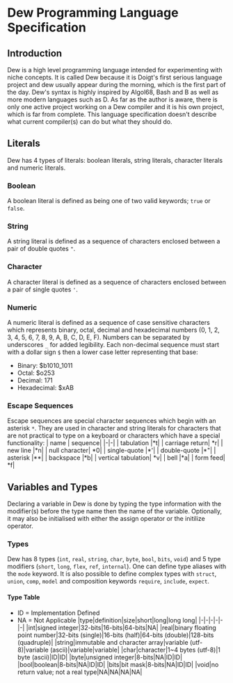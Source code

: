 # Dew Programming Language Specification
## Introduction
Dew is a high level programming language intended for experimenting with niche concepts. It is called Dew because it is Doigt's first serious language project and dew usually appear during the morning, which is the first part of the day. Dew's syntax is highly inspired by Algol68, Bash and B as well as more modern languages such as D. As far as the author is aware, there is only one active project working on a Dew compiler and it is his own project, which is far from complete. This language specification doesn't describe what current compiler(s) can do but what they should do.

## Literals
Dew has 4 types of literals: boolean literals, string literals, character literals and numeric literals.

### Boolean
A boolean literal is defined as being one of two valid keywords; `true` or `false`.

### String
A string literal is defined as a sequence of characters enclosed between a pair of double quotes `"`.

### Character
A character literal is defined as a sequence of characters enclosed between a pair of single quotes `'`.

### Numeric
A numeric literal is defined as a sequence of case sensitive characters which represents binary, octal, decimal and hexadecimal numbers (0, 1, 2, 3, 4, 5, 6, 7, 8, 9, A, B, C, D, E, F). Numbers can be separated by underscores `_` for added legibility. Each non-decimal sequence must start with a dollar sign `$` then a lower case letter representing that base: 
* Binary: $b1010_1011
* Octal: $o253
* Decimal: 171
* Hexadecimal: $xAB

### Escape Sequences
Escape sequences are special character sequences which begin with an asterisk `*`. They are used in character and string literals for characters that are not practical to type on a keyboard or characters which have a special functionality:
| name | sequence|
|-|-|
| tabulation |\*t|
| carriage return| \*r|
| new line |\*n|
| null character| \*0|
| single-quote |\*'|
| double-quote |\*"|
| asterisk |\*\*|
| backspace |\*b|
| vertical tabulation| \*v|
| bell |\*a|
| form feed| \*f|

## Variables and Types
Declaring a variable in Dew is done by typing the type information with the modifier(s) before the type name then the name of the variable. Optionally, it may also be initialised with either the assign operator or the initilize operator.

### Types
Dew has 8 types (`int`, `real`, `string`, `char`, `byte`, `bool`, `bits`, `void`) and 5 type modifiers (`short`, `long`, `flex`, `ref`, `internal`). One can define type aliases with the `mode` keyword. It is also possible to define complex types with `struct`, `union`, `comp`, `model` and composition keywords `require`,  `include`, `expect`.

#### Type Table
* ID = Implementation Defined
* NA = Not Applicable
|type|definition|size|short|long|long long|
|-|-|-|-|-|-|
|int|signed integer|32-bits|16-bits|64-bits|NA|
|real|binary floating point number|32-bits (single)|16-bits (half)|64-bits (double)|128-bits (quadruple)|
|string|immutable and character array|variable (utf-8)|variable (ascii)|variable|variable|
|char|character|1~4 bytes (utf-8)|1 byte (ascii)|ID|ID|
|byte|unsigned integer|8-bits|NA|ID|ID|
|bool|boolean|8-bits|NA|ID|ID|
|bits|bit mask|8-bits|NA|ID|ID|
|void|no return value; not a real type|NA|NA|NA|NA|
